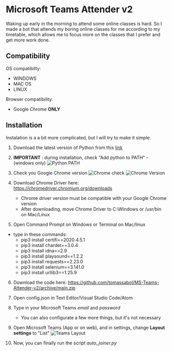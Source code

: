 # Microsoft Teams Attender v2

Waking up early in the morning to attend some online classes is hard. So I made a bot that attends my boring online classes for me according to my timetable, which allows me to focus more on the classes that I prefer and get more work done.

## Compatibility
OS compatibilty: 
  - WINDOWS
  - MAC OS
  - LINUX
  
Browser compatibility: 
  - Google Chrome **ONLY**

## Installation
Instalation is a a bit more complicated, but I will try to make it simple.

1. Download the latest version of Python from this [link](https://www.python.org/downloads/)
2. **IMPORTANT** : during installation, check "Add python to PATH" - (windows only)
![Python PATH](https://datatofish.com/wp-content/uploads/2018/10/0001_add_Python_to_Path.png)
3. Check you Google Chrome version
![Chrome check](https://ctrlv.link/shots/2021/01/27/IkyG.png)
![Chrome Version](https://fdn.gsmarena.com/imgroot/news/21/01/chrome-88/-1220x526/gsmarena_000.jpg)
4. Download Chrome Driver here: https://chromedriver.chromium.org/downloads
   - Chrome driver version must be compatible with your Google Chrome version
   - After downloading, move Chrome Driver to C:\Windows or /usr/bin on Mac/Linux

5. Open Command Prompt on Windows or Terminal on Mac/linux
  - type in these commands:
    - pip3 install certifi==2020.4.5.1
    - pip3 install chardet==3.0.4
    - pip3 install idna==2.9
    - pip3 install playsound==1.2.2
    - pip3 install requests==2.23.0
    - pip3 install selenium==3.141.0
    - pip3 install urllib3==1.25.9
    
6. Download the code here: https://github.com/tomassabol/MS-Teams-Attender-v2/archive/main.zip
7. Open config.json in Text Editor/Visual Studio Code/Atom
8. Type in your Microsoft Teams *email* and *password*
   - You can also configurate a few more things, but it's not necessary

9. Open Microsoft Teams (App or on web), and in settings, change **Layout settings** to "List"
![Teams Layout](https://support.content.office.net/en-us/media/6d1215fa-f8a3-4a03-930e-20c0c1bc84b2.png)
10. Now, you can finally run the script *auto_joiner.py*
